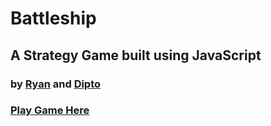 # Battleship

## A Strategy Game built using JavaScript

### by [Ryan](https://github.com/rvvergara) and [Dipto](https://github.com/dipto0321)

### [Play Game Here](#)
